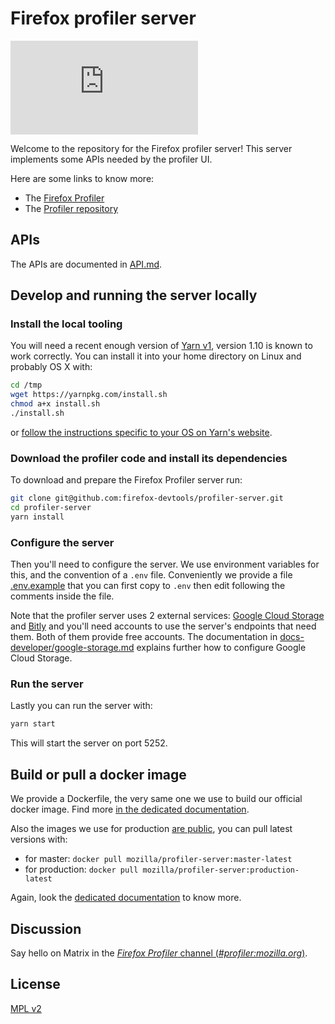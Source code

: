 # Firefox profiler server
[![Matrix][matrix-badge]][matrix]

Welcome to the repository for the Firefox profiler server! This server
implements some APIs needed by the profiler UI.

Here are some links to know more:
* The [Firefox Profiler]
* The [Profiler repository]

## APIs

The APIs are documented in [API.md](./API.md).

## Develop and running the server locally
### Install the local tooling
You will need a recent enough version of [Yarn v1](http://classic.yarnpkg.com/),
version 1.10 is known to work correctly.
You can install it into your home directory on Linux and probably OS X with:

```bash
cd /tmp
wget https://yarnpkg.com/install.sh
chmod a+x install.sh
./install.sh
```
or [follow the instructions specific to your OS on Yarn's website](https://classic.yarnpkg.com/en/docs/install).

### Download the profiler code and install its dependencies
To download and prepare the Firefox Profiler server run:

```bash
git clone git@github.com:firefox-devtools/profiler-server.git
cd profiler-server
yarn install
```

### Configure the server

Then you'll need to configure the server. We use environment variables for this,
and the convention of a `.env` file. Conveniently we provide a file
[.env.example](.env.example) that you can first copy to `.env` then edit
following the comments inside the file.

Note that the profiler server uses 2 external services:
[Google Cloud Storage](https://cloud.google.com/storage/) and
[Bitly](https://bitly.com/) and you'll need accounts to use the server's
endpoints that need them. Both of them provide free accounts. The documentation
in [docs-developer/google-storage.md](docs-developer/google-storage.md) explains
further how to configure Google Cloud Storage.

### Run the server
Lastly you can run the server with:
```bash
yarn start
```
This will start the server on port 5252.

## Build or pull a docker image

We provide a Dockerfile, the very same one we use to build our official docker
image. Find more [in the dedicated documentation](docs-developer/docker.md).

Also the images we use for production [are public](https://hub.docker.com/r/mozilla/profiler-server/tags),
you can pull latest versions with:
* for master: `docker pull mozilla/profiler-server:master-latest`
* for production: `docker pull mozilla/profiler-server:production-latest`

Again, look the [dedicated documentation](docs-developer/docker.md) to know more.

## Discussion

Say hello on Matrix in the [*Firefox Profiler* channel (*#profiler:mozilla.org*)][matrix].

## License

[MPL v2](./LICENSE)

[matrix]: https://chat.mozilla.org/#/room/#profiler:mozilla.org
<!-- chat.mozilla.org's "real" server is mozilla.modular.im. -->
[matrix-badge]: https://img.shields.io/matrix/profiler:mozilla.org?server_fqdn=mozilla.modular.im&label=matrix
[Firefox Profiler]: https://profiler.firefox.com/
[Profiler repository]: https://github.com/firefox-devtools/profiler/
